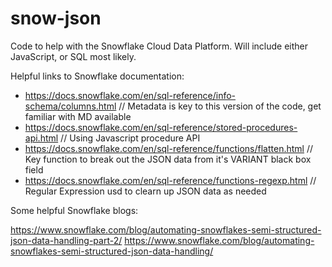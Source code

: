 # snow-json

Code to help with the Snowflake Cloud Data Platform. Will include either JavaScript, or SQL most likely.

Helpful links to Snowflake documentation:

* https://docs.snowflake.com/en/sql-reference/info-schema/columns.html		  // Metadata is key to this version of the code, get familiar with MD available
* https://docs.snowflake.com/en/sql-reference/stored-procedures-api.html		// Using Javascript procedure API
* https://docs.snowflake.com/en/sql-reference/functions/flatten.html			  // Key function to break out the JSON data from it's VARIANT black box field
* https://docs.snowflake.com/en/sql-reference/functions-regexp.html			    // Regular Expression usd to clearn up JSON data as needed 

Some helpful Snowflake blogs:

https://www.snowflake.com/blog/automating-snowflakes-semi-structured-json-data-handling-part-2/
https://www.snowflake.com/blog/automating-snowflakes-semi-structured-json-data-handling/
